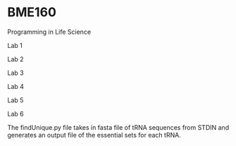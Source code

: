 # BME160
Programming in Life Science

Lab 1

Lab 2

Lab 3

Lab 4

Lab 5


Lab 6

The findUnique.py file takes in fasta file of tRNA sequences from STDIN and generates an output file of the essential sets for each tRNA.
